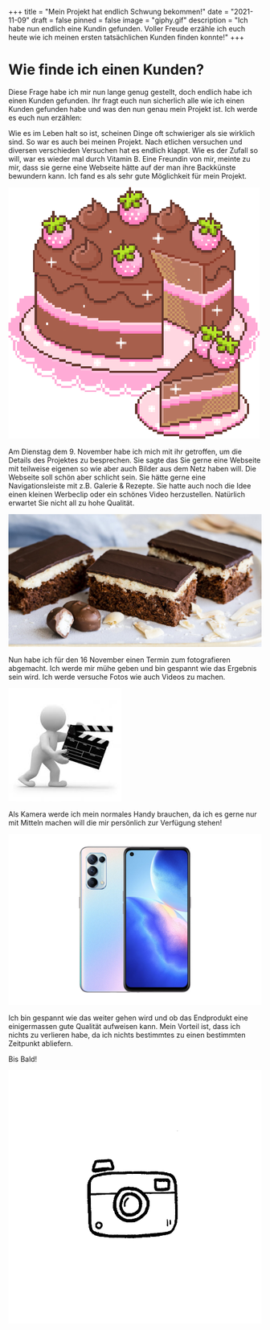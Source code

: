 +++
title = "Mein Projekt hat endlich Schwung bekommen!"
date = "2021-11-09"
draft = false
pinned = false
image = "giphy.gif"
description = "Ich habe nun endlich eine Kundin gefunden. Voller Freude erzähle ich euch heute wie ich meinen ersten tatsächlichen Kunden finden konnte!"
+++
# Wie finde ich einen Kunden?

Diese Frage habe ich mir nun lange genug gestellt, doch endlich habe ich einen Kunden gefunden. Ihr fragt euch nun sicherlich alle wie ich einen Kunden gefunden habe und was den nun genau mein Projekt ist. Ich werde es euch nun erzählen:

Wie es im Leben halt so ist, scheinen Dinge oft schwieriger als sie wirklich sind. So war es auch bei meinen Projekt. Nach etlichen versuchen und diversen verschieden Versuchen hat es endlich klappt. Wie es der Zufall so will, war es wieder mal durch Vitamin B. Eine Freundin von mir, meinte zu mir, dass sie gerne eine Webseite hätte auf der man ihre Backkünste bewundern kann. Ich fand es als sehr gute Möglichkeit für mein Projekt.

![](tort-90.gif)

Am Dienstag dem 9. November habe ich mich mit ihr getroffen, um die Details des Projektes zu besprechen. Sie sagte das Sie gerne eine Webseite mit teilweise eigenen so wie aber auch Bilder aus dem Netz haben will. Die Webseite soll schön aber schlicht sein. Sie hätte gerne eine Navigationsleiste mit z.B. Galerie & Rezepte. Sie hatte auch noch die Idee einen kleinen Werbeclip oder ein schönes Video herzustellen. Natürlich erwartet Sie nicht all zu hohe Qualität. 

![Ich hoffe mein Bilder werden annähernd so gut aussehen!](bounty_kuchen-2.jpg)

Nun habe ich für den 16 November einen Termin zum fotografieren abgemacht. Ich werde mir mühe geben und bin gespannt wie das Ergebnis sein wird. Ich werde versuche Fotos wie auch Videos zu machen.

![](images.jpg)

Als Kamera werde ich mein normales Handy brauchen, da ich es gerne nur mit Mitteln machen will die mir persönlich zur Verfügung stehen! 

![Dies ist mein Handy Oppo find X3 Lite! ](oppo-find-x3-lite-fi-review.jpg)

Ich bin gespannt wie das weiter gehen wird und ob das Endprodukt eine einigermassen gute Qualität aufweisen kann. Mein Vorteil ist, dass ich nichts zu verlieren habe, da ich nichts bestimmtes zu einen bestimmten Zeitpunkt abliefern.

Bis Bald!

![](kamera_02.gif)